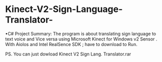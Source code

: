 # Kinect-V2-Sign-Language-Translator-
•C# Project Summary: The program is about translating sign language to text voice and Vice versa using
Microsoft Kinect for Windows v2 Sensor .  With Aiolos and Intel RealSence SDK ; have to download to Run.

PS. You can just dowload Kinect V2 Sign Lang. Translator.rar 
